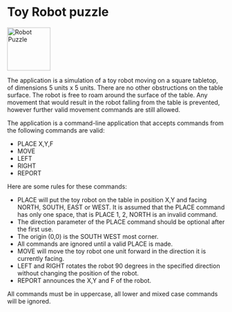 # Toy Robot puzzle

<img src="https://notion-emojis.s3-us-west-2.amazonaws.com/prod/svg-twitter/1f916.svg" alt="Robot Puzzle" style="height: 100px; width:100px;"/>

The application is a simulation of a toy robot moving on a square tabletop, of dimensions 5 units x 5 units. There are no other obstructions on the table surface. The robot is free to roam around the surface of the table. Any movement that would result in the robot falling from the table is prevented, however further valid movement commands are still allowed.

The application is a command-line application that accepts commands from the following commands are valid:

- PLACE X,Y,F
- MOVE
- LEFT
- RIGHT
- REPORT

Here are some rules for these commands:

- PLACE will put the toy robot on the table in position X,Y and facing NORTH, SOUTH, EAST or WEST. It is assumed that the PLACE command has only one space, that is PLACE 1, 2, NORTH is an invalid command.
- The direction parameter of the PLACE command should be optional after the first use.
- The origin (0,0) is the SOUTH WEST most corner.
- All commands are ignored until a valid PLACE is made.
- MOVE will move the toy robot one unit forward in the direction it is currently facing.
- LEFT and RIGHT rotates the robot 90 degrees in the specified direction without changing the position of the robot.
- REPORT announces the X,Y and F of the robot.

All commands must be in uppercase, all lower and mixed case commands will be ignored.
